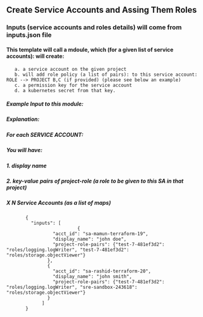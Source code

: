

##  Create Service Accounts and Assing Them Roles

### Inputs (service accounts and roles details) will come from inputs.json file


#### This template will call a mdoule, which (for a given list of service accounts): will create:
       a. a service account on the given project
       b. will add role policy (a list of pairs): to this service account: ROLE --> PROJECT B,C (if provided) (please see below an example)
       c. a permission key for the service account
       d. a kubernetes secret from that key.



#####  Example Input to this module:
#####    Explanation:
#####      For each SERVICE ACCOUNT:
#####          You will have:
#####           1. display name
#####           2. key-value pairs of project-role (a role to be given to this SA in that project)
#####
#####          X N Service Accounts (as a list of maps)
           {
             "inputs": [
                              {
                     "acct_id": "sa-mamun-terraform-19",
                     "display_name": "john doe",
                     "project-role-pairs": {"test-7-481ef3d2": "roles/logging.logWriter", "test-7-481ef3d2": "roles/storage.objectViewer"}
                   },
                   {
                     "acct_id": "sa-rashid-terraform-20",
                     "display_name": "john smith",
                     "project-role-pairs": {"test-7-481ef3d2": "roles/logging.logWriter", "sre-sandbox-243618": "roles/storage.objectViewer"}
                   }
                 ]
           }


